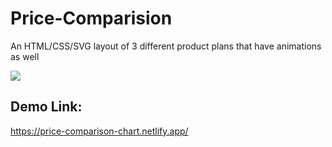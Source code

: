 # Price-Comparision
An HTML/CSS/SVG layout of 3 different product plans that have animations as well


![](https://abdimohamud.codes/images/price-comparison.gif)

## Demo Link:
https://price-comparison-chart.netlify.app/
